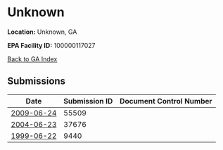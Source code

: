 # Unknown

**Location:** Unknown, GA

**EPA Facility ID:** 100000117027

[Back to GA Index](../../index.md)

## Submissions

| Date | Submission ID | Document Control Number |
|------|--------------|-------------------------|
| [2009-06-24](submissions/55509.md) | 55509 |  |
| [2004-06-23](submissions/37676.md) | 37676 |  |
| [1999-06-22](submissions/9440.md) | 9440 |  |
